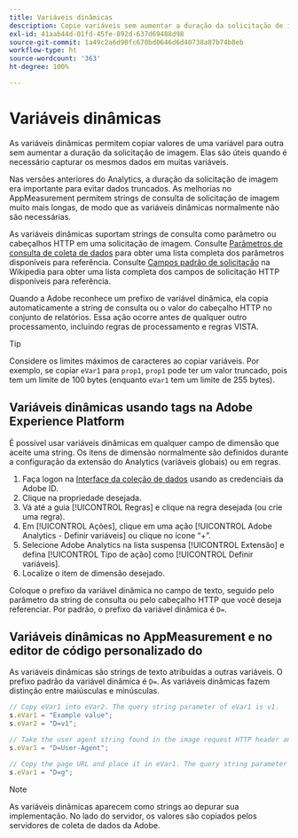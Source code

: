 ```yaml
---
title: Variáveis dinâmicas
description: Copie variáveis sem aumentar a duração da solicitação de imagem.
exl-id: 41aab44d-01fd-45fe-892d-637d69488d98
source-git-commit: 1a49c2a6d90fc670bd0646d6d40738a87b74b8eb
workflow-type: ht
source-wordcount: '363'
ht-degree: 100%

---
```


# Variáveis dinâmicas

As variáveis dinâmicas permitem copiar valores de uma variável para outra sem aumentar a duração da solicitação de imagem. Elas são úteis quando é necessário capturar os mesmos dados em muitas variáveis.

Nas versões anteriores do Analytics, a duração da solicitação de imagem era importante para evitar dados truncados. As melhorias no AppMeasurement permitem strings de consulta de solicitação de imagem muito mais longas, de modo que as variáveis dinâmicas normalmente não são necessárias.

As variáveis dinâmicas suportam strings de consulta como parâmetro ou cabeçalhos HTTP em uma solicitação de imagem. Consulte [Parâmetros de consulta de coleta de dados](../../validate/query-parameters.md) para obter uma lista completa dos parâmetros disponíveis para referência. Consulte [Campos padrão de solicitação](https://pt.wikipedia.org/wiki/Lista_de_campos_de_cabeçalho_HTTP) na Wikipedia para obter uma lista completa dos campos de solicitação HTTP disponíveis para referência.

Quando a Adobe reconhece um prefixo de variável dinâmica, ela copia automaticamente a string de consulta ou o valor do cabeçalho HTTP no conjunto de relatórios. Essa ação ocorre antes de qualquer outro processamento, incluindo regras de processamento e regras VISTA.

>[!TIP]
>
>Considere os limites máximos de caracteres ao copiar variáveis. Por exemplo, se copiar `eVar1` para `prop1`, `prop1` pode ter um valor truncado, pois tem um limite de 100 bytes (enquanto `eVar1` tem um limite de 255 bytes).

## Variáveis dinâmicas usando tags na Adobe Experience Platform

É possível usar variáveis dinâmicas em qualquer campo de dimensão que aceite uma string. Os itens de dimensão normalmente são definidos durante a configuração da extensão do Analytics (variáveis globais) ou em regras.

1. Faça logon na [Interface da coleção de dados](https://experience.adobe.com/data-collection) usando as credenciais da Adobe ID.
2. Clique na propriedade desejada.
3. Vá até a guia [!UICONTROL Regras] e clique na regra desejada (ou crie uma regra).
4. Em [!UICONTROL Ações], clique em uma ação [!UICONTROL Adobe Analytics - Definir variáveis] ou clique no ícone “+”.
5. Selecione Adobe Analytics na lista suspensa [!UICONTROL Extensão] e defina [!UICONTROL Tipo de ação] como [!UICONTROL Definir variáveis].
6. Localize o item de dimensão desejado.

Coloque o prefixo da variável dinâmica no campo de texto, seguido pelo parâmetro da string de consulta ou pelo cabeçalho HTTP que você deseja referenciar. Por padrão, o prefixo da variável dinâmica é `D=`.

## Variáveis dinâmicas no AppMeasurement e no editor de código personalizado do 

As variáveis dinâmicas são strings de texto atribuídas a outras variáveis. O prefixo padrão da variável dinâmica é `D=`. As variáveis dinâmicas fazem distinção entre maiúsculas e minúsculas.

```js
// Copy eVar1 into eVar2. The query string parameter of eVar1 is v1.
s.eVar1 = "Example value";
s.eVar2 = "D=v1";

// Take the user agent string found in the image request HTTP header and place it in eVar1.
s.eVar1 = "D=User-Agent";

// Copy the page URL and place it in eVar1. The query string parameter of page URL is g.
s.eVar1 = "D=g";
```

>[!NOTE]
>
>As variáveis dinâmicas aparecem como strings ao depurar sua implementação. No lado do servidor, os valores são copiados pelos servidores de coleta de dados da Adobe.

